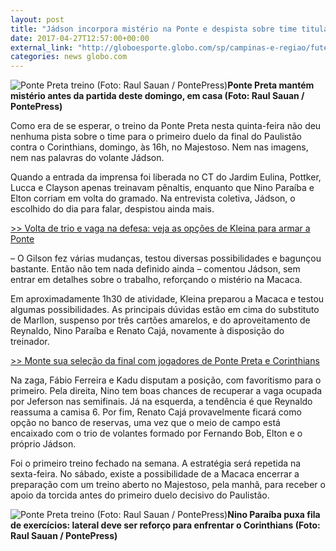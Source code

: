 ```yaml
---
layout: post
title: "Jádson incorpora mistério na Ponte e despista sobre time titular: \"Bagunçou\""
date: 2017-04-27T12:57:00+00:00
external_link: "http://globoesporte.globo.com/sp/campinas-e-regiao/futebol/times/ponte-preta/noticia/2017/04/jadson-incorpora-misterio-na-ponte-e-despista-sobre-time-titular-baguncou.html"
categories: news globo.com
---
```

 ![Ponte Preta treino (Foto: Raul Sauan / PontePress)](http://s2.glbimg.com/abJH-PVjWEHvOmp2dXJiUN8Bw2k=/120x0:965x648/300x230/s.glbimg.com/es/ge/f/original/2017/04/27/ponte1_4KIxWem.jpg "Ponte Preta treino (Foto: Raul Sauan / PontePress)")**Ponte Preta&nbsp;mantém mistério antes da partida deste domingo, em casa (Foto: Raul Sauan / PontePress)**

Como era de se esperar, o treino da Ponte Preta nesta quinta-feira não deu nenhuma pista sobre o time para o primeiro duelo da final do Paulistão contra o Corinthians, domingo, às 16h, no Majestoso. Nem nas imagens, nem nas palavras do volante Jádson.

Quando a entrada da imprensa foi liberada no CT do Jardim Eulina, Pottker, Lucca e Clayson apenas treinavam pênaltis, enquanto que Nino Paraíba e Elton corriam em volta do gramado. Na entrevista coletiva, Jádson, o escolhido do dia para falar, despistou ainda mais.

[\>\>&nbsp;Volta de trio e vaga na defesa: veja as opções de Kleina para armar a Ponte](http://globoesporte.globo.com/sp/campinas-e-regiao/futebol/times/ponte-preta/noticia/2017/04/volta-de-trio-e-vaga-na-defesa-veja-opcoes-de-kleina-para-armar-ponte.html)

–&nbsp;O Gilson fez várias mudanças, testou diversas possibilidades e bagunçou bastante. Então não tem nada definido ainda&nbsp;– comentou Jádson, sem entrar em detalhes sobre o trabalho, reforçando o mistério na Macaca.&nbsp;

Em aproximadamente 1h30 de atividade, Kleina preparou a Macaca e testou algumas possibilidades. As principais dúvidas estão em cima do substituto de Marllon, suspenso por três cartões amarelos, e do aproveitamento de Reynaldo, Nino Paraíba e Renato Cajá, novamente à disposição do treinador.

[\>\> Monte sua seleção da final com jogadores de Ponte Preta e Corinthians](http://app.globoesporte.globo.com/sp/futebol/campeonato-paulista/voce-escala/selecao-finais-do-paulistao/25-04-2017/)

Na zaga, Fábio Ferreira e Kadu disputam a posição, com favoritismo para o primeiro. Pela direita, Nino tem boas chances de recuperar a vaga ocupada por Jeferson nas semifinais. Já na esquerda, a tendência é que Reynaldo reassuma a camisa 6. Por fim, Renato Cajá provavelmente ficará como opção no banco de reservas, uma vez que o meio de campo está encaixado com o trio de volantes formado por Fernando Bob, Elton e o próprio Jádson.

Foi o primeiro treino fechado na semana. A estratégia será repetida na sexta-feira. No sábado, existe a possibilidade de a Macaca encerrar a preparação com um treino aberto no Majestoso, pela manhã, para receber o apoio da torcida antes do primeiro duelo decisivo do Paulistão.&nbsp;

 ![Ponte Preta treino (Foto: Raul Sauan / PontePress)](http://s2.glbimg.com/zkQ6qDi-7aYKwClJLDGmmUsRKUk=/0x45:972x637/690x420/s.glbimg.com/es/ge/f/original/2017/04/27/ponte2.jpg "Ponte Preta treino (Foto: Raul Sauan / PontePress)")**Nino Paraíba puxa fila de exercícios: lateral deve ser reforço para enfrentar o Corinthians (Foto: Raul Sauan / PontePress)**

